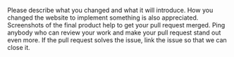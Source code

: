 Please describe what you changed and what it will introduce. How you changed the website to implement something is also appreciated. Screenshots of the final product help to get your pull request merged. Ping anybody who can review your work and make your pull request stand out even more. If the pull request solves the issue, link the issue so that we can close it.
